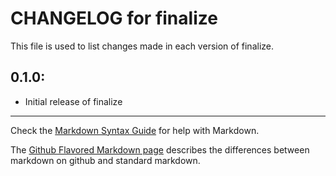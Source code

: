 # CHANGELOG for finalize

This file is used to list changes made in each version of finalize.

## 0.1.0:

* Initial release of finalize

- - - 
Check the [Markdown Syntax Guide](http://daringfireball.net/projects/markdown/syntax) for help with Markdown.

The [Github Flavored Markdown page](http://github.github.com/github-flavored-markdown/) describes the differences between markdown on github and standard markdown.
